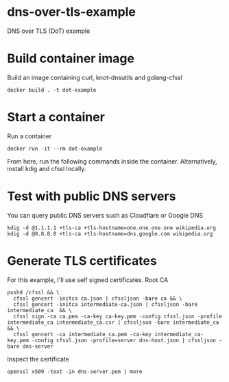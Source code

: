 # dns-over-tls-example
DNS over TLS (DoT) example

# Build container image
Build an image containing curl, knot-dnsutils and golang-cfssl
```
docker build . -t dot-example
```
# Start a container
Run a container
```
docker run -it --rm dot-example
```
From here, run the following commands inside the container.
Alternatively, install kdig and cfssl locally.

# Test with public DNS servers
You can query public DNS servers such as Cloudflare or Google DNS
```
kdig -d @1.1.1.1 +tls-ca +tls-hostname=one.one.one.one wikipedia.org
kdig -d @8.8.8.8 +tls-ca +tls-hostname=dns.google.com wikipedia.org
```

# Generate TLS certificates
For this example, I'll use self signed certificates.
Root CA
```
pushd /cfssl && \
  cfssl gencert -initca ca.json | cfssljson -bare ca && \
  cfssl gencert -initca intermediate-ca.json | cfssljson -bare intermediate_ca  && \
  cfssl sign -ca ca.pem -ca-key ca-key.pem -config cfssl.json -profile intermediate_ca intermediate_ca.csr | cfssljson -bare intermediate_ca  && \
  cfssl gencert -ca intermediate_ca.pem -ca-key intermediate_ca-key.pem -config cfssl.json -profile=server dns-host.json | cfssljson -bare dns-server
```
Inspect the certificate
```
openssl x509 -text -in dns-server.pem | more
```